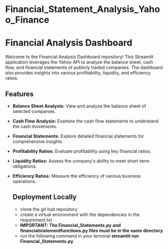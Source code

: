 # Financial_Statement_Analysis_Yahoo_Finance
# Financial Analysis Dashboard

Welcome to the Financial Analysis Dashboard repository! This Streamlit application leverages the Yahoo API to analyze the balance sheet, cash flow, and financial statements of publicly traded companies. The dashboard also provides insights into various profitability, liquidity, and efficiency ratios.

## Features

- **Balance Sheet Analysis:** View and analyze the balance sheet of selected companies.
- **Cash Flow Analysis:** Examine the cash flow statements to understand the cash movements.
- **Financial Statements:** Explore detailed financial statements for comprehensive insights.
- **Profitability Ratios:** Evaluate profitability using key financial ratios.
- **Liquidity Ratios:** Assess the company's ability to meet short-term obligations.
- **Efficiency Ratios:** Measure the efficiency of various business operations.

  ## Deployment Locally

  - clone the git hub repository
  - create a virtual environment with the dependencies in the requirement.txt
  - **IMPORTANT: The Financial_Statements.py and financialstatementfunctions.py files must be in the same directory**
  - run the following command in your terminal **streamlit run Financial_Statements.py** 
  
